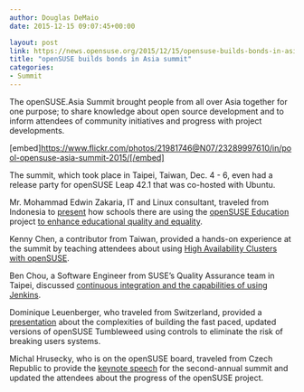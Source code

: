 ```yaml
---
author: Douglas DeMaio
date: 2015-12-15 09:07:45+00:00

layout: post
link: https://news.opensuse.org/2015/12/15/opensuse-builds-bonds-in-asia-summit/
title: "openSUSE builds bonds in Asia summit"
categories:
- Summit
---
```

The openSUSE.Asia Summit brought people from all over Asia together for one purpose; to share knowledge about open source development and to inform attendees of community initiatives and progress with project developments.

[embed]https://www.flickr.com/photos/21981746@N07/23289997610/in/pool-opensuse-asia-summit-2015/[/embed]

The summit, which took place in Taipei, Taiwan, Dec. 4 - 6, even had a release party for openSUSE Leap 42.1 that was co-hosted with Ubuntu.

Mr. Mohammad Edwin Zakaria, IT and Linux consultant, traveled from Indonesia to [present](https://events.opensuse.org/conference/summitasia15/proposal/680) how schools there are using the [openSUSE Education](https://www.opensuse-education.org/) project [to enhance educational quality and equality](https://news.opensuse.org/2015/05/27/indonesia-uses-linux-opensuse-for-pilot-project/).

Kenny Chen, a contributor from Taiwan, provided a hands-on experience at the summit by teaching attendees about using [High Availability Clusters with openSUSE](https://events.opensuse.org/conference/summitasia15/proposal/764).

Ben Chou, a Software Engineer from SUSE’s Quality Assurance team in Taipei, discussed [continuous integration and the capabilities of using Jenkins](https://events.opensuse.org/conference/summitasia15/proposal/740).

Dominique Leuenberger, who traveled from Switzerland, provided a [presentation](https://events.opensuse.org/conference/summitasia15/proposal/762) about the complexities of building the fast paced, updated versions of openSUSE Tumbleweed using controls to eliminate the risk of breaking users systems.

Michal Hrusecky, who is on the openSUSE board, traveled from Czech Republic to provide the [keynote speech](https://events.opensuse.org/conference/summitasia15/proposal/756) for the second-annual summit and updated the attendees about the progress of the openSUSE project.		
